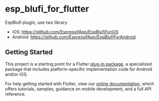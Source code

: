 # esp_blufi_for_flutter

EspBlufi plugin, use two library

- iOS: https://github.com/EspressifApp/EspBlufiForiOS
- Android: https://github.com/EspressifApp/EspBlufiForAndroid

## Getting Started

This project is a starting point for a Flutter
[plug-in package](https://flutter.dev/developing-packages/),
a specialized package that includes platform-specific implementation code for
Android and/or iOS.

For help getting started with Flutter, view our
[online documentation](https://flutter.dev/docs), which offers tutorials,
samples, guidance on mobile development, and a full API reference.

